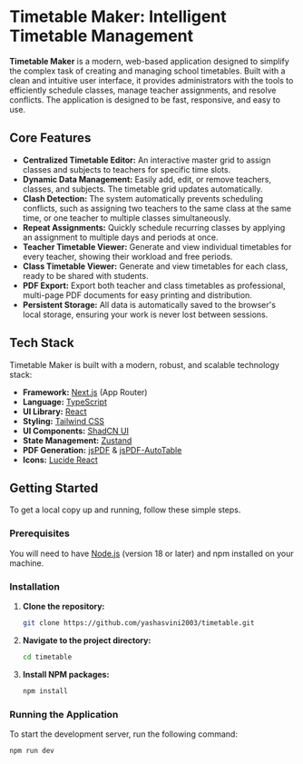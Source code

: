 # Timetable Maker: Intelligent Timetable Management

**Timetable Maker** is a modern, web-based application designed to simplify the complex task of creating and managing school timetables. Built with a clean and intuitive user interface, it provides administrators with the tools to efficiently schedule classes, manage teacher assignments, and resolve conflicts. The application is designed to be fast, responsive, and easy to use.

## Core Features

- **Centralized Timetable Editor:** An interactive master grid to assign classes and subjects to teachers for specific time slots.  
- **Dynamic Data Management:** Easily add, edit, or remove teachers, classes, and subjects. The timetable grid updates automatically.  
- **Clash Detection:** The system automatically prevents scheduling conflicts, such as assigning two teachers to the same class at the same time, or one teacher to multiple classes simultaneously.  
- **Repeat Assignments:** Quickly schedule recurring classes by applying an assignment to multiple days and periods at once.  
- **Teacher Timetable Viewer:** Generate and view individual timetables for every teacher, showing their workload and free periods.  
- **Class Timetable Viewer:** Generate and view timetables for each class, ready to be shared with students.  
- **PDF Export:** Export both teacher and class timetables as professional, multi-page PDF documents for easy printing and distribution.  
- **Persistent Storage:** All data is automatically saved to the browser's local storage, ensuring your work is never lost between sessions.  

## Tech Stack

Timetable Maker is built with a modern, robust, and scalable technology stack:

- **Framework:** [Next.js](https://nextjs.org/) (App Router)  
- **Language:** [TypeScript](https://www.typescriptlang.org/)  
- **UI Library:** [React](https://reactjs.org/)  
- **Styling:** [Tailwind CSS](https://tailwindcss.com/)  
- **UI Components:** [ShadCN UI](https://ui.shadcn.com/)  
- **State Management:** [Zustand](https://github.com/pmndrs/zustand)  
- **PDF Generation:** [jsPDF](https://github.com/parallax/jsPDF) & [jsPDF-AutoTable](https://github.com/simonbengtsson/jsPDF-AutoTable)  
- **Icons:** [Lucide React](https://lucide.dev/)  

## Getting Started

To get a local copy up and running, follow these simple steps.

### Prerequisites
You will need to have [Node.js](https://nodejs.org/) (version 18 or later) and npm installed on your machine.

### Installation

1. **Clone the repository:**
    ```sh
    git clone https://github.com/yashasvini2003/timetable.git
    ```
2. **Navigate to the project directory:**
    ```sh
    cd timetable
    ```
3. **Install NPM packages:**
    ```sh
    npm install
    ```
    
### Running the Application

To start the development server, run the following command:

```sh
npm run dev
```
